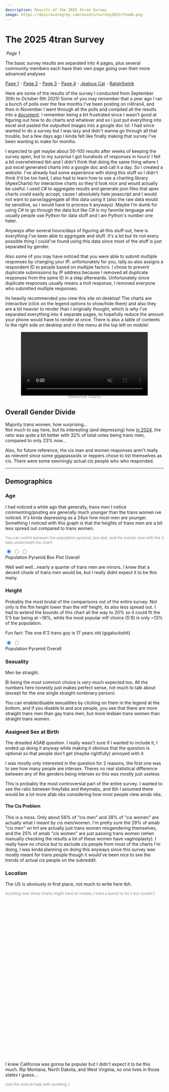 ```yaml
---
description: Results of the 2025 4tran Survey 
image: https://desiresaregrey.com/assets/survey2025/thumb.png
---
```

<script src="https://cdn.jsdelivr.net/npm/apexcharts"></script>
<script src="https://cdn.amcharts.com/lib/5/index.js"></script>
<script src="https://cdn.amcharts.com/lib/5/map.js"></script>
<script src="https://cdn.amcharts.com/lib/5/geodata/usaLow.js"></script>
<script src="https://cdn.amcharts.com/lib/5/geodata/worldLow.js"></script>
<script src="../4transurvey2025.js?11"></script>
<!-- js is gonna make me 41 :( -->

# The 2025 4tran Survey
<h6 style="margin: 0 0.2rem">Page 1</h6>

The basic survey results are separated into 4 pages, plus several community members each have their own page going over their more advanced analyses

<div class="nav-links">
  <a href="/4transurvey2025/" class="active">Page 1</a> - 
  <a href="/4transurvey2025/2">Page 2</a> - 
  <a href="/4transurvey2025/3">Page 3</a> - 
  <a href="/4transurvey2025/4">Page 4</a> - 
  <!--<a href="/4transurvey2025/amekyras">Amekyras</a> -  -->
  <a href="/4transurvey2025/jealouscat">Jealous Cat</a> - 
  <a href="/4transurvey2025/ratgirltwink">Ratgirltwink</a>
</div>

Here are some of the results of the survey I conducted from September 30th to October 6th 2025! Some of you may remember that a year ago I ran a bunch of polls over the few months I've been posting on r/4tran4, and then in November I went through all the polls and compiled all the results into a [document](https://www.reddit.com/r/4tran4/comments/1gi24vt/the_desiresaregrey_poll_report_november/). I remember being a bit frustrated since I wasn't good at figuring out how to do charts and whatever and so I just put everything into excel and pasted the outputted images into a google doc lol. I had since wanted to do a survey but I was lazy and didn't wanna go through all that trouble, but a few days ago I kinda felt like finally making that survey I've been wanting to make for months.

I expected to get maybe about 50-100 results after weeks of keeping the survey open, but to my surprise I got *hundreds* of responses in hours! I felt a bit overwhelmed tbh and I didn't think that doing the same thing where I put excel generated charts into a google doc and call it a day. So I created a website. I've already had some experience with doing this stuff so I didn't think it'd be too hard, I also had to learn how to use a charting library (ApexCharts) for interactive charts so they'd look nice and would actually be useful. I used C# to aggregate results and generate json files that apex charts could easily accept, cause I absolutely hate javascript and I would not want to parse/aggregate all this data using it (also the raw data would be sensitive, so I would have to process it anyways). Maybe I'm dumb for using C# to go through the data but like C# is my favorite language and usually people use Python for data stuff and I am Python's number one hater.

Anyways after several hours/days of figuring all this stuff out, here is everything I've been able to aggregate and stuff. It's a lot but its not every possible thing I could've found using this data since most of the stuff is just separated by gender. 

Also some of you may have noticed that you were able to submit multiple responses by changing your IP; unfortunately for you, tally.so also assigns a respondent ID to people based on multiple factors. I chose to prevent duplicate submissions by IP address because I removed all duplicate responses from the same ID in a step afterwards. Unfortunately since duplicate responses usually means a troll response, I removed everyone who submitted multiple responses.

Its heavily recommended you view this site on desktop! The charts are interactive (click on the legend options to show/hide them) and also they are a bit heavier to render than I originally thought, which is why I've separated everything into 4 separate pages, to hopefully reduce the amount your phone would have to render at once. There is also a table of contents to the right side on desktop and in the menu at the top left on mobile!

<div style="text-align: center">
  <video style="width: 80%;" autoplay muted loop playsinline disablePictureInPicture>
    <source src="/assets/survey2025/img/interactive_charts.mp4" type="video/mp4">
  </video>
  <p style="font-size: 12px; color: #888; margin-top: -0.25rem;">Interactive Charts!</p>
</div>


## Overall Gender Divide

Majority trans women, how surprising...  
Not much to say here, but its interesting (and depressing) how [in 2024](https://docs.google.com/document/d/1FwnTI2Z-d3gwFIgVM8KpuV5rKnzBW8GGBmNoEHqT45c/edit?tab=t.0#heading=h.2g9r57wchu7g), the ratio was quite a bit better with 32% of total votes being trans men, compared to only 23% now...  

Also, for future reference, the cis man and women responses aren't really as relevent since some gigapassoids or reppers chose to list themselves as cis. There were some seemingly actual cis people who who responded.

<div class="charts-grid">
  <div>
    <div id="gender-overall-binary"></div>
    <script>createPieChart("gender-overall-binary", "gender_binary.json", undefined)</script>
  </div>

  <div>
    <div id="gender-overall"></div>
    <script>createPieChart("gender-overall", "gender.json", undefined)</script>
  </div>
</div>

___

## Demographics

### Age

I had noticed a while ago that generally, trans men I notice commenting/posting are generally much younger than the trans women ive noticed. It's kinda depressing as a 24yo how most men are younger. Something I noticed with this graph is that the heights of trans men are a bit less spread out compared to trans women.

<p style="font-size: 12px; color: #888">You can switch between the population pyramid, box plot, and the overall view with the 3 tabs underneath the chart!</p>


<div class="chart-set">
  <input id="age-a" class="vh" type="radio" name="view-age" checked>
  <input id="age-b" class="vh" type="radio" name="view-age">
  <input id="age-c" class="vh" type="radio" name="view-age">
  
  <div class="chart-stack">
    <div id="age-capped-pop-pyramid" class="chart-layer layer-a"></div>
    <div id="age-capped-boxplot" class="chart-layer layer-b"></div>
    <div id="age-capped-overall" class="chart-layer layer-c"></div>
  </div>
  <script>
    createPopPyramidChart("age-capped-pop-pyramid", "age_capped_pop_pyramid.json", "Age", "Population Pyramid", 16);
    createBoxPlot("age-capped-boxplot", "age_boxplot.json", "Age", "Box Plot", false, 500);
    createBarChart("age-capped-overall", "age_capped_reversed.json", "Age", "Overall");
  </script>
  <div class="toggle">
    <label for="age-a" class="noselect">Population Pyramid</label>
    <label for="age-b" class="noselect">Box Plot</label>
    <label for="age-c" class="noselect">Overall</label>
  </div>
</div>

Well well well...nearly a quarter of trans men are minors. I knew that a decent chunk of trans men would be, but I really didnt expect it to be this many. 

<div id="under18"></div>
<script>
    createRatioBarChart("under18", "under18.json", "Under 18", undefined, [], ["#7B61FF", "#00E0B8"]);
</script>

### Height

Probably the most brutal of the comparisons out of the entire survey. Not only is the ftm height lower than the mtf height, its also less spread out. I had to extend the bounds of this chart all the way to 20% so it could fit the 5'5 bar being at ~18%, while the most popular mtf choice (5'8) is only ~13% of the population.  

Fun fact: The one 6'2 trans guy is 17 years old (gigaluckshit)

<div class="chart-set">
  <input id="height-a" class="vh" type="radio" name="view-height" checked>
  <input id="height-b" class="vh" type="radio" name="view-height">
  
  <div class="chart-stack">
    <div id="height-pop-pyramid" class="chart-layer layer-a"></div>
    <div id="height-overall" class="chart-layer layer-b"></div>
  </div>
  <script>
    createBarChart("height-overall", "height_reversed.json", "Height", "Overall");
    createPopPyramidChart("height-pop-pyramid", "height_reversed_pop_pyramid.json", "Height", "Population Pyramid", 20);
  </script>
  <div class="toggle">
    <label for="height-a" class="noselect">Population Pyramid</label>
    <label for="height-b" class="noselect">Overall</label>
  </div>
</div>

### Sexuality

Men be straight.

Bi being the most common choice is very much expected too. All the numbers here honestly just makes perfect sense, not much to talk about (except for the one single straight nonbinary person). 

You can enable/disable sexualities by clicking on them in the legend at the bottom, and if you disable bi and ace people, you see that there are more straight trans men than gay trans men, but more lesbian trans women than straight trans women.

<div id="sexuality-chart"></div>
<script>
    createRatioBarChart("sexuality-chart", "sexuality_flipped.json", "Sexuality", undefined, [], ['#8AA0B3', '#8E5CF1', '#FF4D88', '#2E294E']);
</script>

### Assigned Sex at Birth

The dreaded ASAB question. I really wasn't sure if I wanted to include it, I ended up doing it anyway while making it obvious that the question is optional so that people don't get (maybe rightfully) annoyed with it.

I was mostly only interested in the question for 2 reasons, the first one was to see how many people are intersex. Theres no real statistical difference between any of the genders being intersex so this was mostly just useless

<div id="intersex-chart"></div>
<script>
    createRatioBarChart("intersex-chart", "intersex.json", "Intersex", undefined, [3, 4, 5], ["#7B61FF", "#00E0B8"], 225);
</script>

This is probably the most controversial part of the entire survey. I wanted to see the ratio between theyfabs and theymabs, and tbh I assumed there would be a lot more afab nbs considering how most people view amab nbs.

<div id="nbasab"></div>
<script>
    createPieChart("nbasab", "nb_asab.json", "Nonbinary ASAB", false, ['#259efa', '#ff4f69', '#00E396', '#2E294E']);
</script>

#### The Cis Problem

This is a mess. Only about 56% of "cis men" and 38% of "cis women" are actually what I meant by cis men/women. I'm pretty sure the 29% of amab "cis men" on hrt are actually just trans women misgendering themselves, and the 25% of amab "cis women" are just passing trans women (when manually checking the results a lot of these women have vaginoplasty). I really have no choice but to exclude cis people from most of the charts I'm doing, I was kinda planning on doing this anyways since this survey was mostly meant for trans people though it would've been nice to see the trends of actual cis people on the subreddit.

<div id="cisasab-chart"></div>
<script>
    createRatioBarChart("cisasab-chart", "cis_asab.json", "Cis People", "Divided by Assigned Sex at Birth and HRT Status", [], ['#259efa', "#15598c", '#ff4f69', "#801927", '#00E396', "#008055", '#2E294E', "#0f0e1a"], 250);
</script>

### Location

The US is obviously in first place, not much to write here tbh.

<p style="font-size: 12px; color: #888">Scrolling over these charts might hard on mobile, I tried a bunch to fix it but couldn't</p>

<div id="country" style="height: 500px;"></div>
<script>createWorldMap("country", "location_country.json");</script>

I knew California was gonna be popular but I didn't expect it to be this much. Rip Montana, North Dakota, and West Virginia, no one lives in those states I guess...

<p style="font-size: 12px; color: #888">Use this area to help with scrolling :)</p>

<div id="states" style="height: 500px;"></div>
<script>createUSMap("states", "location_state.json");</script>
___

## Reddit

### Main/Favorite Subreddit

This question was pretty self explanatory, I wanted to see the popularity of the main 4tran subreddits as well as the gender ratios between them. Tbh I've noticed that the people who primarily use r/Tranistan leaned male but I didn't really realize that about r/4trancirclejerk as well.

<p style="font-size: 12px; color: #888">You can switch between the ratio view and the total/overall view with the 2 tabs underneath the chart! You can also enable/disable genders by clicking them on the bottom of the chart</p>

<div class="chart-set">
  <input id="favsub-a" class="vh" type="radio" name="view-favsub" checked>
  <input id="favsub-b" class="vh" type="radio" name="view-favsub">
  
  <div class="chart-stack" style="min-height: 300px;">
    <div id="favsub-ratio" class="chart-layer layer-a"></div>
    <div id="favsub-bar" class="chart-layer layer-b"></div>
  </div>
  <script>
    createRatioBarChart("favsub-ratio", "favorite_subreddit.json", "Main/Favorite Subreddit", "Ratio", [3, 4]);
    createBarChart("favsub-bar", "favorite_subreddit.json", "Main/Favorite Subreddit", "Total", [3, 4], undefined, 300);
  </script>
  <div class="toggle">
    <label for="favsub-a" class="noselect">Ratio</label>
    <label for="favsub-b" class="noselect">Total</label>
  </div>
</div>

Interestingly r/Tranistan is a bit younger than the other subreddits, which I have not noticed (especially considering r/4Tranistan exists). r/ttttrans skews older which is obviously completely expected, the oldfag sub is old who woulda thought. What is surprising is that ttttrans is the second most popular (main) subreddit, only behind 4tran4.

<div id="favsub-ages"></div>
<script>
    createBoxPlot("favsub-ages", "favorite_subreddit_age.json", "Main/Favorite Subreddit", "Age Distribution", false, 300);
</script>

### Used Subreddits

Used subreddits was to see all the subreddits that people used and had access to. smutttt and the selfie subreddits are both mostly women, while fitttts, 4tography and 4trancooking have a bit more men in them. The total distribution makes a lot more sense here since popular/open subreddits like 4tran, 4tran4, and 4Tranistan are the most popular.

<div class="chart-set">
  <input id="usedsub-a" class="vh" type="radio" name="view-usedsub" checked>
  <input id="usedsub-b" class="vh" type="radio" name="view-usedsub">
  
  <div class="chart-stack" style="min-height: 500px;">
    <div id="usedsub-ratio" class="chart-layer layer-a"></div>
    <div id="usedsub-bar" class="chart-layer layer-b"></div>
  </div>
  <script>
    createRatioBarChart("usedsub-ratio", "used_subreddits.json", "Used Subreddits", "Ratio", [3, 4], undefined, 500);
    createBarChart("usedsub-bar", "used_subreddits.json", "Used Subreddits", "Total", [3, 4], undefined, 500);
  </script>
  <div class="toggle">
    <label for="usedsub-a" class="noselect">Ratio</label>
    <label for="usedsub-b" class="noselect">Total</label>
  </div>
</div>

### Where You Came From

If you noticed the little `?source=r/4tran4` thing at the end of the survey link, this is what that was used for. I was curious where people came from, and if it was different from their main sub. I sent the survey out on some 4tran related discords as well and was curious how many survey respondents were from discord. (Unsurprisingly) the most female heavy space, even when compared to the other questions, happens to be Discord (94% female).

<div class="chart-set">
  <input id="camefrom-a" class="vh" type="radio" name="view-camefrom">
  <input id="camefrom-b" class="vh" type="radio" name="view-camefrom" checked>
  
  <div class="chart-stack" style="min-height: 350px;">
    <div id="camefrom-ratio" class="chart-layer layer-a"></div>
    <div id="camefrom-bar" class="chart-layer layer-b"></div>
  </div>
  <script>
    createRatioBarChart("camefrom-ratio", "came_from.json", "Where You Came From", "Ratio", [3, 4], undefined, 350);
    createBarChart("camefrom-bar", "came_from.json", "Where You Came From", "Total", [3, 4], undefined, 350);
  </script>
  <div class="toggle">
    <label for="camefrom-a" class="noselect">Ratio</label>
    <label for="camefrom-b" class="noselect">Total</label>
  </div>
</div>

### Contributer or Lurker

I expected the differences between the genders to be way higher here tbh. I feel like a lot of trans men are lurkers, but the difference is only like 5% between men and women here. Cis people are also the most likely to be lurkers (unsurprising) 

<div id="contributer-chart"></div>
<script>
    createRatioBarChart("contributer-chart", "contributer.json", "Contributer or Lurker", undefined, [], ["#7B61FF", "#00E0B8"]);
</script>

___
<div class="button-container">
  <a class="big-button" href="2">Next Page</a>
</div>